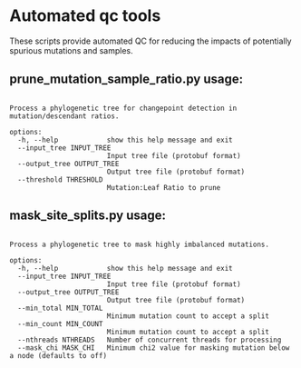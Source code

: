 # Automated qc tools
These scripts provide automated QC for reducing the impacts of potentially spurious mutations and samples. 

## prune_mutation_sample_ratio.py usage:
```usage: prune_mutation_sample_ratio.py [-h] [--input_tree INPUT_TREE] [--output_tree OUTPUT_TREE] [--threshold THRESHOLD]

Process a phylogenetic tree for changepoint detection in mutation/descendant ratios.

options:
  -h, --help            show this help message and exit
  --input_tree INPUT_TREE
                        Input tree file (protobuf format)
  --output_tree OUTPUT_TREE
                        Output tree file (protobuf format)
  --threshold THRESHOLD
                        Mutation:Leaf Ratio to prune
```

## mask_site_splits.py usage:
```usage: mask_site_splits.py [-h] [--input_tree INPUT_TREE] [--output_tree OUTPUT_TREE] [--min_total MIN_TOTAL] [--min_count MIN_COUNT] [--nthreads NTHREADS] [--mask_chi MASK_CHI]

Process a phylogenetic tree to mask highly imbalanced mutations.

options:
  -h, --help            show this help message and exit
  --input_tree INPUT_TREE
                        Input tree file (protobuf format)
  --output_tree OUTPUT_TREE
                        Output tree file (protobuf format)
  --min_total MIN_TOTAL
                        Minimum mutation count to accept a split
  --min_count MIN_COUNT
                        Minimum mutation count to accept a split
  --nthreads NTHREADS   Number of concurrent threads for processing
  --mask_chi MASK_CHI   Minimum chi2 value for masking mutation below a node (defaults to off)
```
